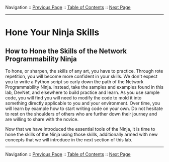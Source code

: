 Navigation :: [Previous Page](LTRPRG-1100-02d2-Postman-Ex1.md) :: [Table of Contents](LTRPRG-1100-00-Intro.md#table-of-contents) :: [Next Page](LTRPRG-1100-03a1-API.md)

---

# Hone Your Ninja Skills

## How to Hone the Skills of the Network Programmability Ninja

To hone, or sharpen, the skills of any art, you have to practice.  Through rote repetition, you will become more 
confident in your skills.  We don't expect you to write a Python script so early down the path of the Network 
Programmability Ninja.  Instead, take the samples and examples found in this lab, DevNet, and elsewhere to build 
practice and learn.  As you use sample code, you will find you will need to modify the code to mold it into something
directly applicable to you and your environment.  Over time, you will learn by example how to start writing code on 
your own.  Do not hesitate to rest on the shoulders of others who are further down their journey and are willing to 
share with the novice. 

Now that we have introduced the essential tools of the Ninja, it is time to hone the skills of the Ninja using 
those skills, additionally armed with new concepts that we will introduce in the next section of this lab.

---

Navigation :: [Previous Page](LTRPRG-1100-02d2-Postman-Ex1.md) :: [Table of Contents](LTRPRG-1100-00-Intro.md#table-of-contents) :: [Next Page](LTRPRG-1100-03a1-API.md)
